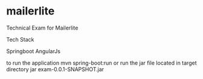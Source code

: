 # mailerlite
Technical Exam for Mailerlite

Tech Stack

Springboot
AngularJs

to run the application
mvn spring-boot:run
or run the jar file located in target directory
jar exam-0.0.1-SNAPSHOT.jar
